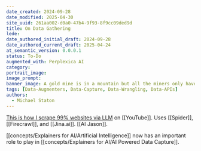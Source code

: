 ```yaml
---
date_created: 2024-09-28
date_modified: 2025-04-30
site_uuid: 261aa002-d0a0-47b4-9f93-8f9cc09ded9d
title: On Data Gathering
lede: 
date_authored_initial_draft: 2024-09-28
date_authored_current_draft: 2025-04-24
at_semantic_version: 0.0.0.1
status: To-Do
augmented_with: Perplexica AI
category: 
portrait_image: 
image_prompt: 
banner_image: A gold mine is in a mountain but all the miners only have shovels.
tags: [Data-Augmenters, Data-Capture, Data-Wrangling, Data-APIs]
authors:
  - Michael Staton
---
```


[This is how I scrape 99% websites via LLM](https://youtu.be/7kbQnLN2y_I?si=V8K6P_qvpUW1rYkb) on [[YouTube]]. Uses [[Spider]], [[Firecrawl]], and [[Jina.ai]]. [[AI Jason]].  

[[concepts/Explainers for AI/Artificial Intelligence]] now has an important role to play in [[concepts/Explainers for AI/AI Powered Data Capture]]. 


